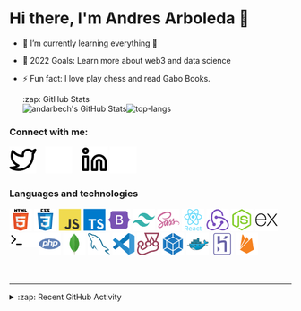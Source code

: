 # Hi there, I'm Andres Arboleda 👋 
- 🌱 I’m currently learning everything 🤣
- 🥅 2022 Goals: Learn more about web3 and data science
- ⚡ Fun fact: I love play chess and read Gabo Books.

  <summary>:zap: GitHub Stats</summary>
   <img src="https://github-readme-stats.vercel.app/api/top-langs/?username=andarbech&layout=compact" alt="top-langs"/>
  &nbsp;&nbsp;
  <img align="left" alt="andarbech's GitHub Stats" src="https://github-readme-stats.vercel.app/api?username=andarbech&show_icons=true&hide_border=false&title_color=ff652f&icon_color=FFE400&bg_color=09131B&text_color=ffffff&border_color=0c1a25" />


### Connect with me:
[![website](./img/twitter-light.svg)](https://twitter.com/and_arb_ech#gh-light-mode-only)
&nbsp;&nbsp;
[![website](./img/twitter-dark.svg)](https://twitter.com/and_arb_ech#gh-dark-mode-only)
&nbsp;&nbsp;
[![website](./img/linkedin-light.svg)](https://www.linkedin.com/in/arndresarboleda/#gh-light-mode-only)
[![website](./img/linkedin-dark.svg)](https://www.linkedin.com/in/arndresarboleda/#gh-dark-mode-only)

### Languages and technologies
<div>
   <img src="https://raw.githubusercontent.com/devicons/devicon/master/icons/html5/html5-original-wordmark.svg" alt="html5" width="40" height="40" title="html5"/> 
   <img src="https://raw.githubusercontent.com/devicons/devicon/master/icons/css3/css3-original-wordmark.svg" alt="css3" width="40" height="40" title="css3"/>  
   <img src="https://raw.githubusercontent.com/devicons/devicon/master/icons/javascript/javascript-original.svg" alt="javascript" width="40" height="40" title ="javascript"/> 
   <img src="https://raw.githubusercontent.com/devicons/devicon/master/icons/typescript/typescript-original.svg" width="40" height="40" alt="typescript" title="typescript" />
   <img src="https://raw.githubusercontent.com/devicons/devicon/master/icons/bootstrap/bootstrap-plain.svg" width="40" alt="Bootstrap" title="Bootstrap"/>
   <img src="https://raw.githubusercontent.com/devicons/devicon/master/icons/tailwindcss/tailwindcss-plain.svg" width="40" alt="Tailwindcss" title="Tailwindcss"/>
   <img src="https://raw.githubusercontent.com/devicons/devicon/master/icons/sass/sass-original.svg" alt="sass" width="40" height="40" title="Sass"/>
   <img src="https://raw.githubusercontent.com/devicons/devicon/master/icons/react/react-original-wordmark.svg" alt="react" width="40" height="40" title="React"/>
   <img src="https://raw.githubusercontent.com/devicons/devicon/master/icons/redux/redux-original.svg" alt="react" width="40" height="40" title="Redux"/>
   <img src="https://raw.githubusercontent.com/devicons/devicon/master/icons/nodejs/nodejs-plain.svg" width="40" alt="Node.js" title="NodeJS"/>
   <img src="https://raw.githubusercontent.com/devicons/devicon/master/icons/express/express-original.svg" width="40" alt="Express.js" title="ExpressJS"/>
   <img src="https://raw.githubusercontent.com/devicons/devicon/master/icons/php/php-plain.svg" width="40" alt="PHP" title="PHP"/>
   <img src="https://raw.githubusercontent.com/devicons/devicon/master/icons/mongodb/mongodb-original.svg" width="40" alt="MongoDB" title="MongoDB"/>
   <img src="https://raw.githubusercontent.com/devicons/devicon/master/icons/mysql/mysql-original.svg" width="40" alt="MySQL"  title="MySQL"/>
   <img src="https://raw.githubusercontent.com/devicons/devicon/master/icons/vscode/vscode-original.svg" width="40" alt="VSCode"  title="VSCode"/>
   <img src="https://raw.githubusercontent.com/devicons/devicon/master/icons/jest/jest-plain.svg" width="40" alt="Jest" title="Jest" />
   <img src="https://raw.githubusercontent.com/devicons/devicon/master/icons/webpack/webpack-plain.svg" width="40" title="Webpack" alt="Webpack"/>
   <img src="https://raw.githubusercontent.com/devicons/devicon/master/icons/docker/docker-original.svg" width="40" title="Docker" alt="Docker"/>
   <img src="https://raw.githubusercontent.com/devicons/devicon/master/icons/heroku/heroku-original.svg" width="40" title="Heroku" alt="Heroku"/>
   <img src="https://raw.githubusercontent.com/devicons/devicon/master/icons/firebase/firebase-plain.svg" width="40" title="Firebase" alt="Firebase"/>
    <img align="left" alt="Terminal" width="26px" src="./img/terminal-light.svg" />
    <img align="left" alt="Terminal" width="26px" src="./img/terminal-dark.svg" />
</div>

<br />
<br />

---
<details>
  <summary>:zap: Recent GitHub Activity</summary>
</details>